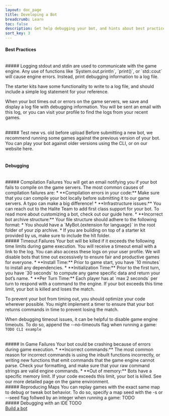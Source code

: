 ```yaml
---
layout: doc_page
title: Developing a Bot
breadcrumb: Learn
toc: false
description: Get help debugging your bot, and hints about best practices for writing a bot.
sort_key: 3
---
```


<div class="doc-section" markdown="1">

#### Best Practices

<br/>
##### Logging
stdout and stdin are used to communicate with the game engine. Any use of functions like `System.out.println`, `print()`, or `std::cout` will cause engine errors. Instead, print debugging information to a log file.

The starter kits have some functionality to write to a log file, and should include a simple log statement for your reference.

When your bot times out or errors on the game servers, we save and display a log file with debugging information. You will be sent an email with this log, or you can visit your profile to find the logs from your recent games.

<br/>
##### Test new vs. old before upload
Before submitting a new bot, we recommend running some games against the previous version of your bot. You can play your bot against older versions using the CLI, or on our website here.
<br/><br/> 

</div>
<div class="doc-section" markdown="1">

#### Debugging

<br/>
##### Compilation Failures
You will get an email notifying you if your bot fails to compile on the game servers. The most common causes of compilation failures are:
* **Compilation errors in your code:** Make sure that you can compile your bot locally before submitting it to our game servers. A typo can make a big difference!
* **Infrastructure issues:** You can reach out to the Halite Team to add first class support for your bot. To read more about customizing a bot, check out our guide here.
* **Incorrect bot archive structure:** Your file structure should adhere to the following format:
  * You should have a `MyBot.{extension for language}` in the root folder of your zip archive.
  * If you are building on top of a starter kit provided by us, make sure to include the hlt folder.

<br/>
##### Timeout Failures
Your bot will be killed if it exceeds the following time limits during game execution. You will receive a timeout email with a link to the log. You can also access these logs on your user profile. We will disable bots that time out excessively to ensure fair and productive games for everyone.
* **Install Time:** Prior to game start, you have `10 minutes` to install any dependencies.
* **Initialization Time:** Prior to the first turn, you have `30 seconds` to compute any game specific data and return your bot’s name.
* **Per Turn Time:** Each player has at `max 2 seconds` per turn to respond with a command to the engine. If your bot exceeds this time limit, your bot is killed and loses the match.


To prevent your bot from timing out, you should optimize your code wherever possible. You might implement a timer to ensure that your bot returns commands in time to prevent losing the match.

When debugging timeout issues, it can be helpful to disable game engine timeouts. To do so, append the --no-timeouts flag when running a game:
`TODO CLI example`

<br/>
##### In Game Failures
Your bot could be crashing because of errors during game execution.
* **Incorrect commands:** The most common reason for incorrect commands is using the inbuilt functions incorrectly, or writing new functions that emit commands that the game engine cannot parse. Check your formatting, and make sure that your raw command strings are valid engine commands.
* **Out of memory:** Bots have a specific memory limit. If your code exceeds this limit, your bot is killed. See our more detailed page on the game environment.

<br/>
##### Reproducing Maps
You can replay games with the exact same map to debug or tweak bot behavior. To do so, specify a map seed with the -s or --seed flag follwed by an integer when running a game:
TODO

<br/>
##### Debugging with an IDE
TODO


</div>

<div class="build-a-bot text-center">
  <a href="#" class="btn btn-primary">Build a bot</a>
</div>
